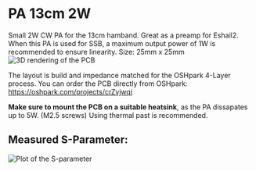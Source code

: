# PA 13cm 2W
Small 2W CW PA for the 13cm hamband. Great as a preamp for Eshail2.<br>
When this PA is used for SSB, a maximum output power of 1W is recommended to ensure linearity.
Size: 25mm x 25mm
![3D rendering of the PCB](https://raw.githubusercontent.com/db4um/PA_13cm_2W/master/3D_render.png)

The layout is build and impedance matched for the OSHpark 4-Layer process.
You can order the PCB directly from OSHpark: https://oshpark.com/projects/crZvjwqi

**Make sure to mount the PCB on a suitable heatsink**, as the PA dissapates up to 5W. (M2.5 screws)
Using thermal past is recommended.

## Measured S-Parameter:
![Plot of the S-parameter](https://raw.githubusercontent.com/db4um/PA_13cm_2W/master/measurement-Sparameter.png)
